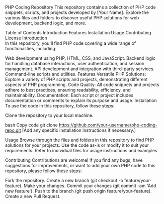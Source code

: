 PHP Coding Repository
This repository contains a collection of PHP code snippets, scripts, and projects developed by [Your Name]. Explore the various files and folders to discover useful PHP solutions for web development, backend logic, and more.

Table of Contents
Introduction
Features
Installation
Usage
Contributing
License
Introduction  
In this repository, you'll find PHP code covering a wide range of functionalities, including:

Web development using PHP, HTML, CSS, and JavaScript.
Backend logic for handling database interactions, user authentication, and session management.
API development and integration with third-party services.
Command-line scripts and utilities.
Features
Versatile PHP Solutions: Explore a variety of PHP scripts and projects, demonstrating different aspects of PHP programming.
Code Quality: All code snippets and projects adhere to best practices, ensuring readability, efficiency, and maintainability.
Documentation: Each script or project includes documentation or comments to explain its purpose and usage.
Installation
To use the code in this repository, follow these steps:

Clone the repository to your local machine.

bash
Copy code
git clone https://github.com/your-username/php-coding-repo.git
[Add any specific installation instructions if necessary.]

Usage
Browse through the files and folders in this repository to find PHP solutions for your projects. Use the code as-is or modify it to suit your requirements. Refer to individual files for usage instructions and examples.

Contributing
Contributions are welcome! If you find any bugs, have suggestions for improvements, or want to add your own PHP code to this repository, please follow these steps:

Fork the repository.
Create a new branch (git checkout -b feature/your-feature).
Make your changes.
Commit your changes (git commit -am 'Add new feature').
Push to the branch (git push origin feature/your-feature).
Create a new Pull Request.
